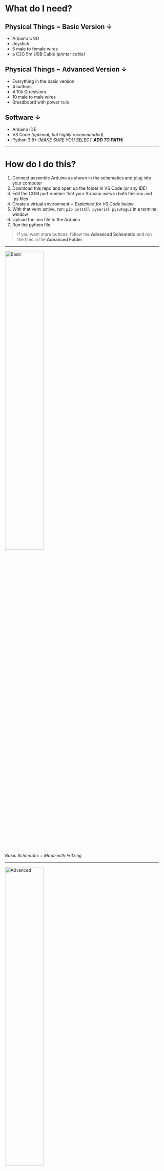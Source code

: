 # What do I need?
## Physical Things ~ Basic Version &darr;
- Arduino UNO
- Joystick 
- 5 male to female wires
- a C2G 5m USB Cable <em>(printer cable)</em>

## Physical Things ~ Advanced Version &darr;
- Everything in the basic version
- 4 buttons
- 4 10k Ω resistors
- 10 male to male wires
- Breadboard with power rails

## Software &darr;
- Arduino IDE
- VS Code <em>(optional, but highly recommended)</em>
- Python 3.8+ (<em>MAKE SURE YOU SELECT <strong>ADD TO PATH</strong></em>)

<hr>

# How do I do this?
1. Connect assemble Arduino as shown in the schematics and plug into your computer
2. Download this repo and open up the folder in VS Code (or any IDE)
3. Edit the COM port number that your Arduino uses in both the .ino and .py files
3. Create a virtual environment <em>~ Explained for VS Code below</em>
4. With that venv active, run: `pip install pyserial pyautogui` in a terminal window
5. Upload the .ino file to the Arduino
6. Run the python file

> If you want more buttons, follow the **Advanced Schematic** and run the files in the **Advanced Folder**

<hr>

<img src="https://user-images.githubusercontent.com/70989484/170832956-d02a45ce-f8e8-459a-8617-57f92748257c.png" alt="Basic" width="50%" height="50%">
<p><em>Basic Schematic ~ Made with Fritzing</em></p>

<hr>

<img src="https://user-images.githubusercontent.com/70989484/170832702-21fbfc89-7145-40fa-8ca1-9a2122772d06.png" alt="Advanced" width="50%" height="50%">
<p><em>Advanced Schematic ~ Made with Fritzing</em></p>

<hr>

<img src="https://user-images.githubusercontent.com/70989484/170808142-f89e6aff-2c69-4d65-9025-2fc2d02f25f6.png" alt="Real" width="50%" height="50%">
<p><em>Advanced Schematic ~ Made in real life</em></p>

<hr>

# How to Create a Virtual Environment for Python in VS Code
## Always start with a project folder (download this repo to use as one)

Start by clicking 'New Terminal' under the  'Terminal' section on the top left part of VS Code.

Windows &darr;
- CMD  -->  `python -m venv venv`
- Powershell --> `py -m venv venv`
> **Note:** If you're using powershell, know that Microsoft makes you use `py` to reference the default installation of python. Otherwise, you will get a pop-up to the Windows Store, begging you to download their unstable version. Obviously, don't do what they're asking you to and stick with your installation.
- Do **CRTL + SHFT + P**  &rarr;  Type in 'Python: Select Interpreter' and hit enter. From there, click on the option with a star next to it. If there isn't a star next to any of them, look for .venv\Scripts\python.exe in your project folder. If there isn't a venv folder, then troubleshoot on the internet.
- Do **CTRL + SHFT + \`**  &rarr;  This should run the 'activate' file in the folder of the selected interpreter and pop-up with a terminal that says ``(venv)`` We know that the venv is working because it says '(venv)' before the project folder. From here, you can install libraries using pip without touching your main installation of python.

macOS &darr;
- ZSH --> `python3 -m venv venv`
- Do **CMND + SHFT + P**  &rarr;  Type in 'Python: Select Interpreter' and hit enter. From there, click on the option with a star next to it. If there isn't a star next to any of them, look for .venv\Scripts\python.exe in your project folder. If there isn't a venv folder, then troubleshoot on the internet.
- Do **CTRL + SHFT + \`**  &rarr;  This should run the 'activate' file in the folder of the selected interpreter and pop-up with a terminal that says ``(venv)`` We know that the venv is working because it says '(venv)' before the project folder. From here, you can install libraries using pip without touching your main installation of python.
<hr>
